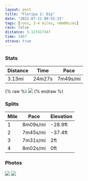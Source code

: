 ```yaml
---
layout: post
title: "Floripa 2: Dip"
date: "2022-07-21 09:55:15"
tags: [runs, 3-4 miles, <8m00s/mi]
race: false
distance: 3.127417347
time: 1467
strava: true
---
```


### Stats

| Distance | Time | Pace |
|----------|------|------|
|3.13mi|24m27s|7m49s/mi|

{% raw %}
<img src='https://maps.googleapis.com/maps/api/staticmap?maptype=roadmap&path=enc:h_ofD|a`gH]@q@GW?YEgAG[Ei@Ec@?ICoBMWEm@Gc@DWGWAOEk@@ELEzCS|BOrAo@tCSn@[jBSfBs@pDQhBMd@QpAMh@e@tASb@k@zAMTm@bBSb@Wx@m@pASj@s@tAGf@i@vAi@fAWt@i@lAe@v@kAbC_@PsAUiD_@c@Oy@]m@Gg@KQSjCcGh@}Ah@qAJk@x@}BPw@Xk@d@wALe@FGPa@f@_C\{@F_@NYXuAPs@Vm@XeAHeA^}AFu@HUT[@_@Hu@j@kCZqBJiANm@P_B?QHkAFORS@KCk@JaDHuAA][c@Sc@FUZWHOFc@@m@Ca@Z{BF_A?u@Bc@Hg@Bu@?}BBaARoELsAF}AKrDSxC@ROrCAx@KpBCfAIjA?x@OxAErA?b@PPF\ERQLAD@j@I~@EnBInA@h@Ab@WDABOlBLyBVMBIEe@JeBDBGX?Z&key=AIzaSyC1MId7bFpkLXNAaYhBSTb8jLyiSqzbDtM&size=800x800&markers=color:yellow|label:S|-27.44325,-48.50223&markers=color:green|label:F|-27.437530000000006,-48.50118000000002'>
{% endraw %}

### Splits

| Mile | Pace | Elevation |
|------|------|-----------|
|1|8m09s/mi|-28.9ft|
|2|7m45s/mi|-37.4ft|
|3|7m31s/mi|2ft|
|4|8m02s/mi|0ft|

### Photos
<img src='https://dgtzuqphqg23d.cloudfront.net/gu698qov3vLjJ0Ydz_ZPmmSqRTjHDt49YeQzwb3Nt2M-576x768.jpg'>

<img src='https://dgtzuqphqg23d.cloudfront.net/mWIaq5vJdQbd2_7_zouNLyCz-VqyC8dGy2X50-pRJAA-576x768.jpg'>
